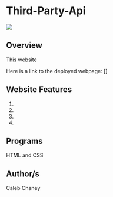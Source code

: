# Third-Party-Api

![](/image2/screenshot.png)

## Overview
This website

Here is a link to the deployed webpage: []

## Website Features
1) 
2) 
3) 
4)


## Programs 
HTML and CSS

## Author/s
Caleb Chaney
